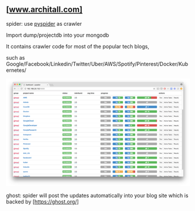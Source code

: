 ## [www.architall.com]

spider: use [pyspider](http://docs.pyspider.org/en/latest/) as crawler

Import dump/projectdb into your mongodb

It contains crawler code for most of the popular tech blogs,

such as Google/Facebook/Linkedin/Twitter/Uber/AWS/Spotify/Pinterest/Docker/Kubernetes/

![alt text](./pyspider.png)

ghost:
    spider will post the updates automatically into your blog site which is backed by [https://ghost.org/]
